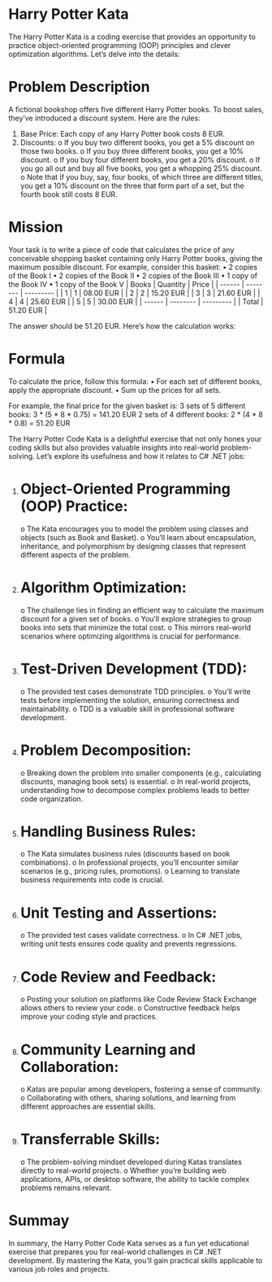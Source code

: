 # Harry Potter Kata 
The Harry Potter Kata is a coding exercise that provides an opportunity to practice object-oriented programming (OOP) principles and clever optimization algorithms. Let’s delve into the details:

# Problem Description
A fictional bookshop offers five different Harry Potter books. To boost sales, they’ve introduced a discount system. Here are the rules:
1.	Base Price: Each copy of any Harry Potter book costs 8 EUR.
2.	Discounts:
o	If you buy two different books, you get a 5% discount on those two books.
o	If you buy three different books, you get a 10% discount.
o	If you buy four different books, you get a 20% discount.
o	If you go all out and buy all five books, you get a whopping 25% discount.
o	Note that if you buy, say, four books, of which three are different titles, you get a 10% discount on the three that form part of a set, but the fourth book still costs 8 EUR.

# Mission
Your task is to write a piece of code that calculates the price of any conceivable shopping basket containing only Harry Potter books, giving the maximum possible discount. For example, consider this basket:
•	2 copies of the Book I
•	2 copies of the Book II
•	2 copies of the Book III
•	1 copy of the Book IV
•	1 copy of the Book V
| Books	 | Quantity	| Price     |
| ------ | -------- | --------- |
| 1	     | 1	       | 08.00 EUR |
| 2	     | 2	       | 15.20 EUR |
| 3	     | 3	       | 21.60 EUR |
| 4	     | 4	       | 25.60 EUR |
| 5	     | 5	       | 30.00 EUR |
| ------ | -------- | --------- |
| Total		           | 51.20 EUR |

 The answer should be 51.20 EUR. Here’s how the calculation works:

# Formula
To calculate the price, follow this formula:
•	For each set of different books, apply the appropriate discount.
•	Sum up the prices for all sets.

For example, the final price for the given basket is:
3 sets of 5 different books: 3 * (5 * 8 * 0.75) = 141.20 EUR
2 sets of 4 different books: 2 * (4 * 8 * 0.8) = 51.20 EUR


The Harry Potter Code Kata is a delightful exercise that not only hones your coding skills but also provides valuable insights into real-world problem-solving. Let’s explore its usefulness and how it relates to C# .NET jobs:

1.	# Object-Oriented Programming (OOP) Practice:
    o	The Kata encourages you to model the problem using classes and objects (such as Book and Basket).
    o	You’ll learn about encapsulation, inheritance, and polymorphism by designing classes that represent different aspects of the problem.

2.	# Algorithm Optimization:
    o	The challenge lies in finding an efficient way to calculate the maximum discount for a given set of books.
    o	You’ll explore strategies to group books into sets that minimize the total cost.
    o	This mirrors real-world scenarios where optimizing algorithms is crucial for performance.

3.	# Test-Driven Development (TDD):
    o	The provided test cases demonstrate TDD principles.
    o	You’ll write tests before implementing the solution, ensuring correctness and maintainability.
    o	TDD is a valuable skill in professional software development.

4.	# Problem Decomposition:
    o Breaking down the problem into smaller components (e.g., calculating discounts, managing book sets) is essential.
    o	In real-world projects, understanding how to decompose complex problems leads to better code organization.

5.	# Handling Business Rules:
    o	The Kata simulates business rules (discounts based on book combinations).
    o	In professional projects, you’ll encounter similar scenarios (e.g., pricing rules, promotions).
    o	Learning to translate business requirements into code is crucial.

6.	# Unit Testing and Assertions:
    o	The provided test cases validate correctness.
    o	In C# .NET jobs, writing unit tests ensures code quality and prevents regressions.

7.	# Code Review and Feedback:
    o	Posting your solution on platforms like Code Review Stack Exchange allows others to review your code.
    o	Constructive feedback helps improve your coding style and practices.

8.	# Community Learning and Collaboration:
    o	Katas are popular among developers, fostering a sense of community.
    o	Collaborating with others, sharing solutions, and learning from different approaches are essential skills.

9.	# Transferrable Skills:
    o	The problem-solving mindset developed during Katas translates directly to real-world projects.
    o	Whether you’re building web applications, APIs, or desktop software, the ability to tackle complex problems remains relevant.
 
 # Summay
 In summary, the Harry Potter Code Kata serves as a fun yet educational exercise that prepares you for real-world challenges in C# .NET development. By mastering the Kata, you’ll gain practical skills applicable to various job roles and projects.

